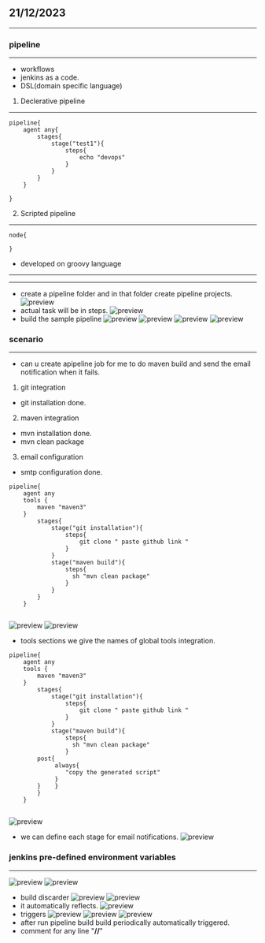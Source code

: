 ## 21/12/2023

---------------------

### pipeline

---------------------

* workflows
* jenkins as a code.
* DSL(domain specific language)

1. Declerative pipeline

--------------------------

``````
pipeline{
    agent any{
        stages{
            stage("test1"){
                steps{
                    echo "devops" 
                }
            }
        }
    }

}
``````

2. Scripted pipeline

-------------------------

``````
node{

}
``````

* developed on groovy language

--------------------------------------------------
--------------------------------------------------

* create a pipeline folder and in that folder create pipeline projects.
![preview](./images/jenkins189.png)
* actual task will be in steps.
![preview](./images/jenkins190.png)
* build the sample pipeline
![preview](./images/jenkins191.png)
![preview](./images/jenkins192.png)
![preview](./images/jenkins193.png)
![preview](./images/jenkins194.png)

### scenario

-------------

* can u create apipeline job for me to do maven build and send the email notification when it fails.

1. git integration

* git installation done.

2. maven integration

* mvn installation done.
* mvn clean package

3. email configuration

* smtp configuration done.

``````
pipeline{
    agent any
    tools {
        maven "maven3" 
    }
        stages{
            stage("git installation"){
                steps{
                    git clone " paste github link "
                }
            }
            stage("maven build"){
                steps{
                  sh "mvn clean package"
                }
            }
        }
    }


``````

![preview](./images/jenkins195.png)
![preview](./images/jenkins196.png)

* tools sections we give the names of global tools integration.

``````
pipeline{
    agent any
    tools {
        maven "maven3" 
    }
        stages{
            stage("git installation"){
                steps{
                    git clone " paste github link "
                }
            }
            stage("maven build"){
                steps{
                  sh "mvn clean package"
                }
        post{
             always{
                "copy the generated script"
             }
        }    }
        }
    }


``````

![preview](./images/jenkins198.png)

* we can define each stage for email notifications.
![preview](./images/jenkins199.png)

### jenkins pre-defined environment variables

--------------------------------------------
![preview](./images/jenkins200.png)
![preview](./images/jenkins201.png)

* build discarder
![preview](./images/jenkins202.png)
![preview](./images/jenkins203.png)
* it automatically reflects.
![preview](./images/jenkins204.png)
* triggers
![preview](./images/jenkins205.png)
![preview](./images/jenkins206.png)
![preview](./images/jenkins207.png)
* after run pipeline build build periodically automatically triggered.
* comment for any line "__//__"
